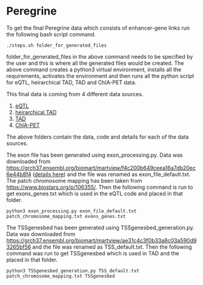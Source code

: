 # Peregrine

To get the final Peregrine data which consists of enhancer-gene links run the following bash script command.

```
./steps.sh folder_for_generated_files
```
folder_for_generated_files in the above command needs to be specified by the user and this is where all the generated files would be created. 
The above command creates a python3 virtual environment, installs all the requirements, activates the environment and then runs all the python script for eQTL, heirarchical TAD, TAD and ChIA-PET data. 

This final data is coming from 4 different data sources. 
1. [eQTL](eQTL/)
2. [heirarchical TAD](heirarchicalTAD/)
3. [TAD](tad/)
4. [ChIA-PET](chia_pet/)

The above folders contain the data, code and details for each of the data sources. 


The exon file has been generated using exon_processing.py. Data was downloaded from https://grch37.ensembl.org/biomart/martview/f4c200b649ceea16a7db20ec6e44b8f4 ([details here](README_exon_file_default.txt.md)) and the file was renamed as exon_file_default.txt. The patch chromosome mapping has been taken from https://www.biostars.org/p/106355/. Then the following command is run to get exons_genes.txt which is used in the eQTL code and placed in that folder. 
```
python3 exon_processing.py exon_file_default.txt patch_chromosome_mapping.txt exons_genes.txt
```

The TSSgenesbed has been generated using TSSgenesbed_generation.py. Data was downloaded from https://grch37.ensembl.org/biomart/martview/ae31c4c3f0b33a8c03a590d93265bf56 and the file was renamed as TSS_default.txt. Then the following command was run to get TSSgenesbed which is used in TAD and the placed in that folder. 
```
python3 TSSgenesbed_generation.py TSS_default.txt patch_chromosome_mapping.txt TSSgenesbed
``` 
